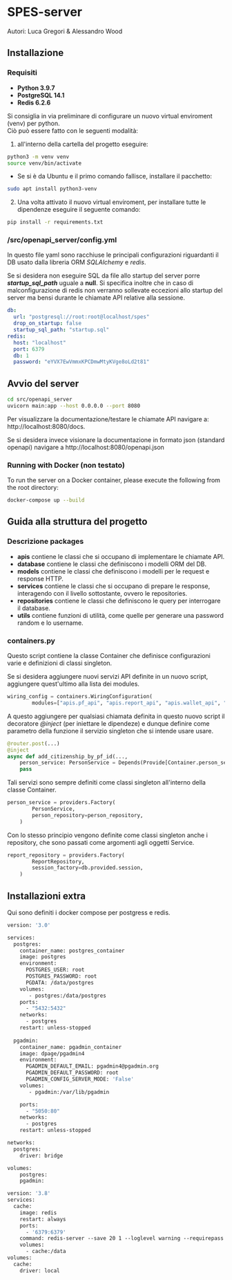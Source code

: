 # SPES-server
Autori: Luca Gregori & Alessandro Wood

## Installazione

### Requisiti

- **Python 3.9.7**
- **PostgreSQL 14.1**
- **Redis 6.2.6**

Si consiglia in via preliminare di configurare un nuovo virtual enviroment (venv) per python. \
Ciò può essere fatto con le seguenti modalità:
1) all'interno della cartella del progetto eseguire:
```bash
python3 -m venv venv
source venv/bin/activate
```
- Se si è da Ubuntu e il primo comando fallisce, installare il pacchetto:
```bash
sudo apt install python3-venv
```
2) Una volta attivato il nuovo virtual enviroment, per installare tutte le dipendenze eseguire il seguente comando:
```bash
pip install -r requirements.txt 
```
### /src/openapi_server/config.yml
In questo file yaml sono racchiuse le principali configurazioni riguardanti il DB usato dalla libreria ORM _SQLAlchemy_ e _redis_.

Se si desidera non eseguire SQL da file allo startup del server porre ***startup_sql_path*** uguale a **null**.
Si specifica inoltre che in caso di malconfigurazione di redis non verranno sollevate eccezioni allo startup del server ma bensi durante le chiamate API relative alla sessione.
```yaml
db:
  url: "postgresql://root:root@localhost/spes"
  drop_on_startup: false
  startup_sql_path: "startup.sql"
redis:
  host: "localhost"
  port: 6379
  db: 1
  password: "eYVX7EwVmmxKPCDmwMtyKVge8oLd2t81"

```

## Avvio del server
```bash
cd src/openapi_server
uvicorn main:app --host 0.0.0.0 --port 8080
```
Per visualizzare la documentazione/testare le chiamate API navigare a:
http://localhost:8080/docs.

Se si desidera invece visionare la documentazione in formato json (standard openapi) navigare a http://localhost:8080/openapi.json

### Running with Docker (non testato)

To run the server on a Docker container, please execute the following from the root directory:

```bash
docker-compose up --build
```

## Guida alla struttura del progetto
### Descrizione packages
- **apis** contiene le classi che si occupano di implementare le chiamate API.
- **database**  contiene le classi che definiscono i modelli ORM del DB.
- **models**   contiene le classi che definiscono i modelli per le request e response HTTP.
- **services** contiene le classi che si occupano di prepare le response, interagendo con il livello sottostante, ovvero le repositories.
- **repositories** contiene le classi che definiscono le query per interrogare il database.
- **utils** contiene funzioni di utilità, come quelle per generare una password random e lo username.
### containers.py
Questo script contiene la classe Container che definisce configurazioni varie e definizioni di classi singleton.

Se si desidera aggiungere nuovi servizi API definite in un nuovo script, aggiungere quest'ultimo alla lista dei modules.
```python
wiring_config = containers.WiringConfiguration(
        modules=["apis.pf_api", "apis.report_api", "apis.wallet_api", "apis.auth_api", "security_api"])
```
A questo aggiungere per qualsiasi chiamata definita in questo nuovo script il decoratore *@inject* (per iniettare le dipendeze)
e dunque definire come parametro della funzione il servizio singleton che si intende usare usare.
```python
@router.post(...)
@inject
async def add_citizenship_by_pf_id(...,
    person_service: PersonService = Depends(Provide[Container.person_service])):
    pass
```
Tali servizi sono sempre definiti come classi singleton all'interno della classe Container.

``` python
person_service = providers.Factory(
        PersonService,
        person_repository=person_repository,
    )
```

Con lo stesso principio vengono definite come classi singleton anche i repository, che sono passati come argomenti agli oggetti Service.
```python
report_repository = providers.Factory(
        ReportRepository,
        session_factory=db.provided.session,
    )
```

## Installazioni extra
Qui sono definiti i docker compose per postgress e redis.
```dockerfile
version: '3.0'

services:
  postgres:
    container_name: postgres_container
    image: postgres
    environment:
      POSTGRES_USER: root
      POSTGRES_PASSWORD: root
      PGDATA: /data/postgres
    volumes:
       - postgres:/data/postgres
    ports:
      - "5432:5432"
    networks:
      - postgres
    restart: unless-stopped
  
  pgadmin:
    container_name: pgadmin_container
    image: dpage/pgadmin4
    environment:
      PGADMIN_DEFAULT_EMAIL: pgadmin4@pgadmin.org
      PGADMIN_DEFAULT_PASSWORD: root
      PGADMIN_CONFIG_SERVER_MODE: 'False'
    volumes:
       - pgadmin:/var/lib/pgadmin

    ports:
      - "5050:80"
    networks:
      - postgres
    restart: unless-stopped

networks:
  postgres:
    driver: bridge

volumes:
    postgres:
    pgadmin:
```
```dockerfile
version: '3.8'
services:
  cache:
    image: redis
    restart: always
    ports:
      - '6379:6379'
    command: redis-server --save 20 1 --loglevel warning --requirepass eYVX7EwVmmxKPCDmwMtyKVge8oLd2t81
    volumes: 
      - cache:/data
volumes:
  cache:
    driver: local
```
